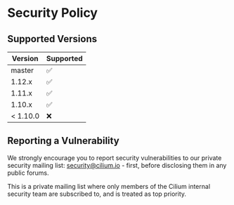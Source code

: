 # Security Policy

## Supported Versions

| Version   | Supported          |
|-----------| ------------------ |
| master    | :white_check_mark: |
| 1.12.x    | :white_check_mark: |
| 1.11.x    | :white_check_mark: |
| 1.10.x    | :white_check_mark: |
| < 1.10.0  | :x:                |

## Reporting a Vulnerability

We strongly encourage you to report security vulnerabilities to
our private security mailing list: security@cilium.io - first, before
disclosing them in any public forums.

This is a private mailing list where only members of the Cilium internal
security team are subscribed to, and is treated as top priority.
